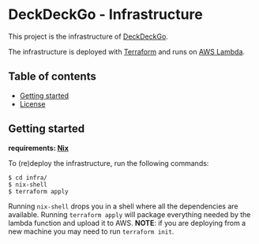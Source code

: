 # DeckDeckGo - Infrastructure

This project is the infrastructure of [DeckDeckGo].

The infrastructure is deployed with [Terraform] and runs on [AWS Lambda].

## Table of contents

- [Getting started](#getting-started)
- [License](#license)

## Getting started

**requirements: [Nix]**

To (re)deploy the infrastructure, run the following commands:

``` shell
$ cd infra/
$ nix-shell
$ terraform apply
```

Running `nix-shell` drops you in a shell where all the dependencies are
available. Running `terraform apply` will package everything needed by the
lambda function and upload it to AWS. **NOTE**: if you are deploying from a new
machine you may need to run `terraform init`.


[DeckDeckGo]: https://deckdeckgo.com
[Terraform]: https://www.terraform.io/
[AWS Lambda]: https://aws.amazon.com/lambda/
[Nix]: https://nixos.org/nix/
